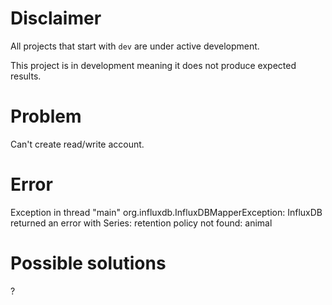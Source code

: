 # Disclaimer
All projects that start with `dev`
are under active development.

This project is in development meaning
it does not produce expected results.

# Problem
Can't create read/write account.

# Error
Exception in thread "main" org.influxdb.InfluxDBMapperException: InfluxDB returned an error with Series: retention policy not found: animal

# Possible solutions
?
